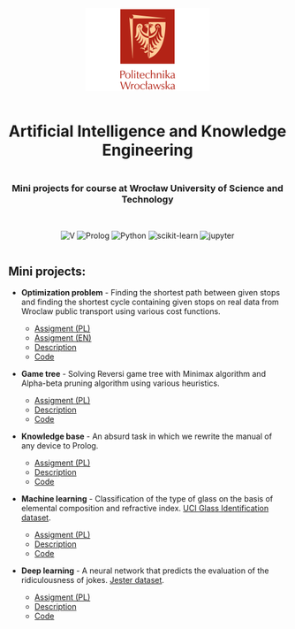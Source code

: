 <div align="center" style="display:grid;place-items:center;">
<p>
    <img src="./docs/pwr.png" height="150">
</p>
<h1> Artificial Intelligence and Knowledge Engineering </h1>
<h3> Mini projects for course at Wrocław University of Science and Technology </h2>
<br>

![V](https://img.shields.io/badge/V-%235D87BF.svg?style=for-the-badge&logo=V&logoColor=white)
![Prolog](https://img.shields.io/badge/Prolog-%23000000.svg?style=for-the-badge&logoColor=white)
![Python](https://img.shields.io/badge/python-%233670A0?style=for-the-badge&logo=python&logoColor=white)
![scikit-learn](https://img.shields.io/badge/scikit_learn-%23F7931E?style=for-the-badge&logo=scikitlearn&logoColor=white)
![jupyter](https://img.shields.io/badge/jupyter-%23F37626?style=for-the-badge&logo=jupyter&logoColor=white)


</div>

## Mini projects:

* **Optimization problem** - Finding the shortest path between given stops and finding the shortest cycle containing given stops on real data from Wroclaw public transport using various cost functions.
  * [Assigment (PL)](./docs/Lab_1_PL.pdf)
  * [Assigment (EN)](./docs/Lab_1_EN.pdf)
  * [Description](./Project1/README.md)
  * [Code](./Project1/src/)

* **Game tree** - Solving Reversi game tree with Minimax algorithm and Alpha-beta pruning algorithm using various heuristics.
  * [Assigment (PL)](./docs/Lab_2_PL.pdf)
  * [Description](./Project2/README.md)
  * [Code](./Project2/src/)

* **Knowledge base** - An absurd task in which we rewrite the manual of any device to Prolog.
  * [Assigment (PL)](./docs/Lab_3_PL.pdf)
  * [Description](./Project3/README.md)
  * [Code](./Project3/src/)

* **Machine learning** - Classification of the type of glass on the basis of elemental composition and refractive index. [UCI Glass Identification dataset](https://archive.ics.uci.edu/dataset/42/glass+identification).
  * [Assigment (PL)](./docs/Lab_4_PL.pdf)
  * [Description](./Project4/README.md)
  * [Code](./Project4/glassML.ipynb)

* **Deep learning** - A neural network that predicts the evaluation of the ridiculousness of jokes. [Jester dataset](https://eigentaste.berkeley.edu/dataset/).
  * [Assigment (PL)](./docs/Lab_5_PL.pdf)
  * [Description](./Project5/README.md)
  * [Code](./Project5/jokes_deep_learning.ipynb)